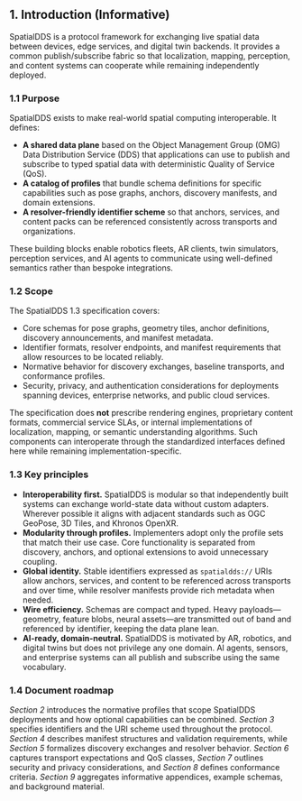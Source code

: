 ## **1. Introduction (Informative)**

SpatialDDS is a protocol framework for exchanging live spatial data between devices, edge services, and digital twin backends. It
provides a common publish/subscribe fabric so that localization, mapping, perception, and content systems can cooperate while
remaining independently deployed.

### **1.1 Purpose**

SpatialDDS exists to make real-world spatial computing interoperable. It defines:

* **A shared data plane** based on the Object Management Group (OMG) Data Distribution Service (DDS) that applications can use to
  publish and subscribe to typed spatial data with deterministic Quality of Service (QoS).
* **A catalog of profiles** that bundle schema definitions for specific capabilities such as pose graphs, anchors, discovery
  manifests, and domain extensions.
* **A resolver-friendly identifier scheme** so that anchors, services, and content packs can be referenced consistently across
  transports and organizations.

These building blocks enable robotics fleets, AR clients, twin simulators, perception services, and AI agents to communicate using
well-defined semantics rather than bespoke integrations.

### **1.2 Scope**

The SpatialDDS 1.3 specification covers:

* Core schemas for pose graphs, geometry tiles, anchor definitions, discovery announcements, and manifest metadata.
* Identifier formats, resolver endpoints, and manifest requirements that allow resources to be located reliably.
* Normative behavior for discovery exchanges, baseline transports, and conformance profiles.
* Security, privacy, and authentication considerations for deployments spanning devices, enterprise networks, and public cloud
  services.

The specification does **not** prescribe rendering engines, proprietary content formats, commercial service SLAs, or internal
implementations of localization, mapping, or semantic understanding algorithms. Such components can interoperate through the
standardized interfaces defined here while remaining implementation-specific.

### **1.3 Key principles**

* **Interoperability first.** SpatialDDS is modular so that independently built systems can exchange world-state data without
  custom adapters. Wherever possible it aligns with adjacent standards such as OGC GeoPose, 3D Tiles, and Khronos OpenXR.
* **Modularity through profiles.** Implementers adopt only the profile sets that match their use case. Core functionality is
  separated from discovery, anchors, and optional extensions to avoid unnecessary coupling.
* **Global identity.** Stable identifiers expressed as `spatialdds://` URIs allow anchors, services, and content to be referenced
  across transports and over time, while resolver manifests provide rich metadata when needed.
* **Wire efficiency.** Schemas are compact and typed. Heavy payloads—geometry, feature blobs, neural assets—are transmitted out of
  band and referenced by identifier, keeping the data plane lean.
* **AI-ready, domain-neutral.** SpatialDDS is motivated by AR, robotics, and digital twins but does not privilege any one domain.
  AI agents, sensors, and enterprise systems can all publish and subscribe using the same vocabulary.

### **1.4 Document roadmap**

*Section 2* introduces the normative profiles that scope SpatialDDS deployments and how optional capabilities can be combined.
*Section 3* specifies identifiers and the URI scheme used throughout the protocol. *Section 4* describes manifest structures and
validation requirements, while *Section 5* formalizes discovery exchanges and resolver behavior. *Section 6* captures transport
expectations and QoS classes, *Section 7* outlines security and privacy considerations, and *Section 8* defines conformance
criteria. *Section 9* aggregates informative appendices, example schemas, and background material.
